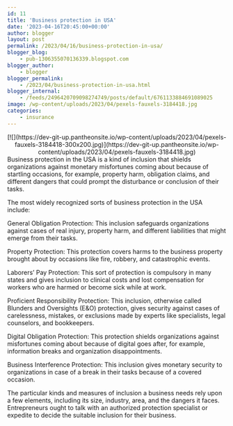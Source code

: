 ```yaml
---
id: 11
title: 'Business protection in USA'
date: '2023-04-16T20:45:00+00:00'
author: blogger
layout: post
permalink: /2023/04/16/business-protection-in-usa/
blogger_blog:
    - pub-1306355070136339.blogspot.com
blogger_author:
    - blogger
blogger_permalink:
    - /2023/04/business-protection-in-usa.html
blogger_internal:
    - /feeds/2496420709098274749/posts/default/6761133884691089025
image: /wp-content/uploads/2023/04/pexels-fauxels-3184418.jpg
categories:
    - insurance
---
```


<div style="clear: both; text-align: center;">[![](https://dev-git-up.pantheonsite.io/wp-content/uploads/2023/04/pexels-fauxels-3184418-300x200.jpg)](https://dev-git-up.pantheonsite.io/wp-content/uploads/2023/04/pexels-fauxels-3184418.jpg)</div>Business protection in the USA is a kind of inclusion that shields organizations against monetary misfortunes coming about because of startling occasions, for example, property harm, obligation claims, and different dangers that could prompt the disturbance or conclusion of their tasks.

The most widely recognized sorts of business protection in the USA include:

General Obligation Protection: This inclusion safeguards organizations against cases of real injury, property harm, and different liabilities that might emerge from their tasks.

Property Protection: This protection covers harms to the business property brought about by occasions like fire, robbery, and catastrophic events.

Laborers’ Pay Protection: This sort of protection is compulsory in many states and gives inclusion to clinical costs and lost compensation for workers who are harmed or become sick while at work.

Proficient Responsibility Protection: This inclusion, otherwise called Blunders and Oversights (E&amp;O) protection, gives security against cases of carelessness, mistakes, or exclusions made by experts like specialists, legal counselors, and bookkeepers.

Digital Obligation Protection: This protection shields organizations against misfortunes coming about because of digital goes after, for example, information breaks and organization disappointments.

Business Interference Protection: This inclusion gives monetary security to organizations in case of a break in their tasks because of a covered occasion.

The particular kinds and measures of inclusion a business needs rely upon a few elements, including its size, industry, area, and the dangers it faces. Entrepreneurs ought to talk with an authorized protection specialist or expedite to decide the suitable inclusion for their business.